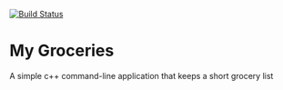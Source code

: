 [![Build Status](https://travis-ci.org/klam9/MyGroceries.svg?branch=master)](https://travis-ci.org/klam9/MyGroceries)

# My Groceries

A simple c++ command-line application that keeps a short grocery list
